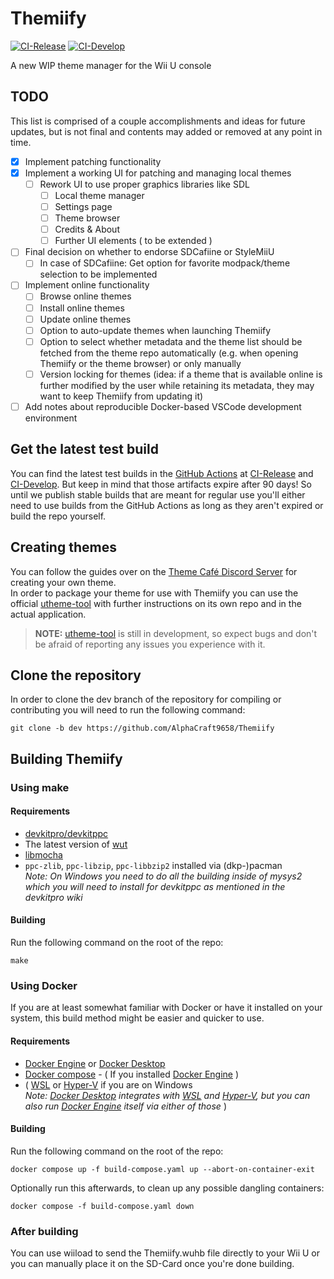 # Themiify
[![CI-Release](https://github.com/Themiify-hb/Themiify/actions/workflows/build-release.yml/badge.svg)](https://github.com/Themiify-hb/Themiify/actions/workflows/build-release.yml)  [![CI-Develop](https://github.com/Themiify-hb/Themiify/actions/workflows/build-dev.yml/badge.svg?branch=dev)](https://github.com/Themiify-hb/Themiify/actions/workflows/build-dev.yml)

A new WIP theme manager for the Wii U console

## TODO
This list is comprised of a couple accomplishments and ideas for future updates, but is not final and contents may added or removed at any point in time.
- [x] Implement patching functionality
- [x] Implement a working UI for patching and managing local themes
  - [ ] Rework UI to use proper graphics libraries like SDL
    - [ ] Local theme manager
    - [ ] Settings page
    - [ ] Theme browser
    - [ ] Credits & About
    - [ ] Further UI elements ( to be extended )
- [ ] Final decision on whether to endorse SDCafiine or StyleMiiU
  - [ ] In case of SDCafiine: Get option for favorite modpack/theme selection to be implemented
- [ ] Implement online functionality
  - [ ] Browse online themes
  - [ ] Install online themes
  - [ ] Update online themes
  - [ ] Option to auto-update themes when launching Themiify
  - [ ] Option to select whether metadata and the theme list should be fetched from the theme repo automatically (e.g. when opening Themiify or the theme browser) or only manually
  - [ ] Version locking for themes (idea: if a theme that is available online is further modified by the user while retaining its metadata, they may want to keep Themiify from updating it)
- [ ] Add notes about reproducible Docker-based VSCode development environment

## Get the latest test build
You can find the latest test builds in the [GitHub Actions](https://github.com/Themiify-hb/Themiify/actions) at [CI-Release](https://github.com/Themiify-hb/Themiify/actions/workflows/build-release.yml) and [CI-Develop](https://github.com/Themiify-hb/Themiify/actions/workflows/build-dev.yml). But keep in mind that those artifacts expire after 90 days! So until we publish stable builds that are meant for regular use you'll either need to use builds from the GitHub Actions as long as they aren't expired or build the repo yourself.

## Creating themes
You can follow the guides over on the [Theme Café Discord Server](https://discord.gg/GsdQzbAejT) for creating your own theme.<br/>
In order to package your theme for use with Themiify you can use the official [utheme-tool](https://github.com/Themiify-hb/utheme-tool) with further instructions on its own repo and in the actual application.

> **NOTE:** [utheme-tool](https://github.com/Themiify-hb/utheme-tool) is still in development, so expect bugs and don't be afraid of reporting any issues you experience with it.

## Clone the repository

In order to clone the dev branch of the repository for compiling or contributing you will need to run the following command:
```
git clone -b dev https://github.com/AlphaCraft9658/Themiify
```

## Building Themiify
### Using make
#### Requirements
- [devkitpro/devkitppc](https://devkitpro.org/wiki/Getting_Started)
- The latest version of [wut](https://github.com/devkitPro/wut)
- [libmocha](https://github.com/wiiu-env/libmocha/tree/main)
- `ppc-zlib`, `ppc-libzip`, `ppc-libbzip2` installed via (dkp-)pacman<br/>
*Note: On Windows you need to do all the building inside of mysys2 which you will need to install for devkitppc as mentioned in the devkitpro wiki*

#### Building
Run the following command on the root of the repo:
```
make
```

### Using Docker
If you are at least somewhat familiar with Docker or have it installed on your system, this build method might be easier and quicker to use.<br/>

#### Requirements
- [Docker Engine](https://docs.docker.com/engine/install/) or [Docker Desktop](https://docs.docker.com/desktop/)
- [Docker compose](https://docs.docker.com/compose/install/) - ( If you installed [Docker Engine](https://docs.docker.com/engine/install/) )
- ( [WSL](https://learn.microsoft.com/en-us/windows/wsl/) or [Hyper-V](https://learn.microsoft.com/en-us/windows-server/virtualization/hyper-v/hyper-v-overview) if you are on Windows<br/>
*Note: [Docker Desktop](https://docs.docker.com/desktop/setup/install/windows-install/) integrates with [WSL](https://learn.microsoft.com/en-us/windows/wsl/) and [Hyper-V](https://learn.microsoft.com/en-us/windows-server/virtualization/hyper-v/hyper-v-overview),
but you can also run [Docker Engine](https://docs.docker.com/engine/install/) itself via either of those* )

#### Building
Run the following command on the root of the repo:
```
docker compose up -f build-compose.yaml up --abort-on-container-exit
```

Optionally run this afterwards, to clean up any possible dangling containers:
```
docker compose -f build-compose.yaml down
```

### After building
You can use wiiload to send the Themiify.wuhb file directly to your Wii U or you can manually place it on the SD-Card once you're done building.